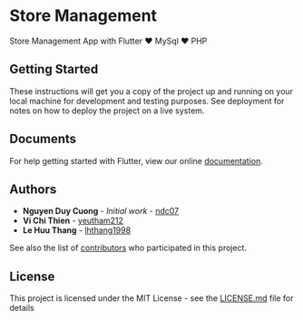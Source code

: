 # Store Management

Store Management App with Flutter ❤️ MySql ❤️ PHP

## Getting Started

These instructions will get you a copy of the project up and running on your local machine for development and testing purposes. See deployment for notes on how to deploy the project on a live system.

## Documents

For help getting started with Flutter, view our online [documentation](https://flutter.io/).

## Authors

* **Nguyen Duy Cuong** - *Initial work* - [ndc07](https://github.com/ndc07)
* **Vi Chi Thien** - [yeutham212](https://github.com/yeutham212)
* **Le Huu Thang** - [lhthang1998](https://github.com/lhthang1998)

See also the list of [contributors](https://github.com/your/project/contributors) who participated in this project.

## License

This project is licensed under the MIT License - see the [LICENSE.md](LICENSE.md) file for details

